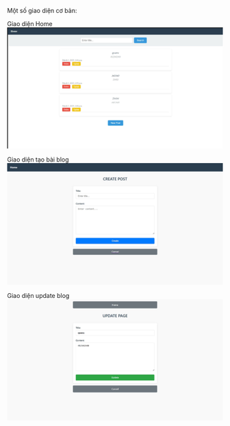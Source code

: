 Một số giao diện cơ bản:

Giao diện Home
![alt text](img_v1.png)

Giao diện tạo bài blog
![alt text](img_v1_2.png)

Giao diện update blog
![alt text](img_v1_3.png)